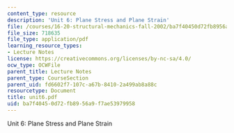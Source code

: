 ```yaml
---
content_type: resource
description: 'Unit 6: Plane Stress and Plane Strain'
file: /courses/16-20-structural-mechanics-fall-2002/ba7f40450d72fb8956a9f7ae53979958_unit6.pdf
file_size: 718635
file_type: application/pdf
learning_resource_types:
- Lecture Notes
license: https://creativecommons.org/licenses/by-nc-sa/4.0/
ocw_type: OCWFile
parent_title: Lecture Notes
parent_type: CourseSection
parent_uid: fd6602f7-107c-a67b-8410-2a499ab8a88c
resourcetype: Document
title: unit6.pdf
uid: ba7f4045-0d72-fb89-56a9-f7ae53979958
---
```

Unit 6: Plane Stress and Plane Strain